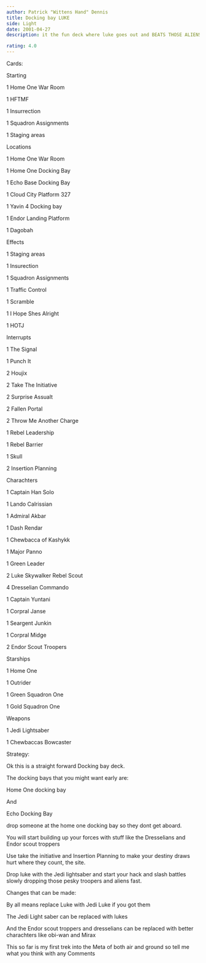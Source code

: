 ```yaml
---
author: Patrick "Wittens Hand" Dennis
title: Docking bay LUKE
side: Light
date: 2001-04-27
description: it the fun deck where luke goes out and BEATS THOSE ALIENS. Littel weak against BHBM

rating: 4.0
---
```

Cards: 

Starting
1 Home One War Room
1 HFTMF
1 Insurrection
1 Squadron Assignments
1 Staging areas

Locations
1 Home One War Room
1 Home One Docking Bay
1 Echo Base Docking Bay
1 Cloud City Platform 327
1 Yavin 4 Docking bay
1 Endor Landing Platform
1 Dagobah

Effects
1 Staging areas
1 Insurection
1 Squadron Assignments
1 Traffic Control
1 Scramble
1 I Hope Shes Alright
1 HOTJ

Interrupts
1 The Signal
1 Punch It
2 Houjix
2 Take The Initiative
2 Surprise Assualt
2 Fallen Portal
2 Throw Me Another Charge
1 Rebel Leadership
1 Rebel Barrier
1 Skull
2 Insertion Planning

Charachters
1 Captain Han Solo
1 Lando Calrissian
1 Admiral Akbar
1 Dash Rendar
1 Chewbacca of Kashykk
1 Major Panno
1 Green Leader
2 Luke Skywalker Rebel Scout
4 Dresselian Commando
1 Captain Yuntani
1 Corpral Janse
1 Seargent Junkin
1 Corpral Midge
2 Endor Scout Troopers

Starships
1 Home One
1 Outrider
1 Green Squadron One
1 Gold Squadron One

Weapons
1 Jedi Lightsaber
1 Chewbaccas Bowcaster 

Strategy: 

Ok this is a straight forward Docking bay deck.
The docking bays that you might want early are:
Home One docking bay
And
Echo Docking Bay

drop someone at the home one docking bay so they dont get aboard.
You will start building up your forces with stuff like the Dresselians and Endor scout troppers
Use take the initiative and Insertion Planning to make your destiny draws hurt where they count, the site.
Drop luke with the Jedi lightsaber and start your hack and slash battles slowly dropping those pesky troopers and aliens fast.

Changes that can be made:
By all means replace Luke with Jedi Luke if you got them
The Jedi Light saber can be replaced with lukes
And the Endor scout troppers and dresselians can be replaced with better charachters like obi-wan and Mirax
This so far is my first trek into the Meta of both air and ground so tell me what you think with any Comments
